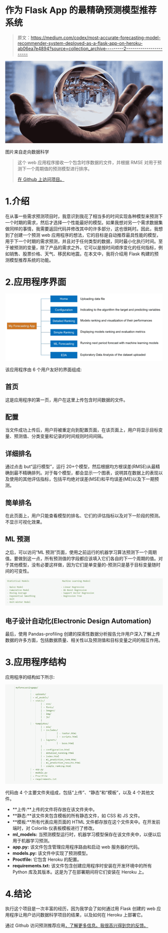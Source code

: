 # 作为 Flask App 的最精确预测模型推荐系统

> 原文：<https://medium.com/codex/most-accurate-forecasting-model-recommender-system-deployed-as-a-flask-app-on-heroku-ab06ea7e4894?source=collection_archive---------2----------------------->

![](img/f6debd0a3849518c7f7008884913812d.png)

图片来自走向数据科学

> 这个 web 应用程序接收一个包含时序数据的文件，并根据 RMSE 对用于预测下一个周期值的预测模型进行排序。
> 
> [在 Github 上访问项目。](https://github.com/joseph-josh/My_Forecasting_App/tree/main)

# 1.介绍

在从事一些需求预测项目时，我意识到我花了相当多的时间实现各种模型来预测下一个时期的需求，然后才选择一个性能最好的模型。如果我想对另一个需求数据集做同样的事情，我需要返回代码并修改其中的许多部分，这也很耗时。因此，我想到了创建一个预测 web 应用程序的想法，它的目标是自动推荐最具性能的模型，用于下一个时期的需求预测，并且对于任何类型的数据，同时最小化执行时间。至于被预测的变量，除了产品的需求之外，它可以是按时间顺序变化的任何指标，例如销售、股票价格、天气、移民和地震。在本文中，我将介绍用 Flask 构建的预测模型推荐系统的功能。

# 2.应用程序界面

![](img/9f1f170f4d76005e1f2886448c04c8a3.png)

该应用程序由 6 个用户友好的界面组成:

## **首页**

这是应用程序的第一页，用户在这里上传包含时间数据的文件。

## **配置**

当文件成功上传后，用户将被重定向到配置页面，在该页面上，用户将显示目标变量、预测值、分类变量和记录的时间规则时间间隔。

## 详细排名

通过点击 but“运行模型”，运行 20+个模型，然后根据均方根误差(RMSE)从最精确到最不精确排列。对于每个模型，都会显示一个图表，说明其在数据上的表现以及使用的其他评估指标，包括平均绝对误差(MSE)和平均误差(ME)以及下一期预测。

## **简单排名**

在此页面上，用户只能查看模型的排名、它们的评估指标以及对下一阶段的预测。不显示可视化效果。

## ML 预测

之后，可以访问“ML 预测”页面，使用之前运行的机器学习算法预测下一个周期值。要做到这一点，所有预测值的字段都应该填入它们各自的下一个周期的值。对于其他模型，没有必要这样做，因为它们是单变量的-预测只是基于目标变量随时间的可变性。

![](img/84c99bd929a186c73edae523a67197b3.png)

## 电子设计自动化(Electronic Design Automation)

最后，使用 Pandas-profiling 创建的探索性数据分析报告允许用户深入了解上传数据的许多方面，包括数据质量、相关性以及预测值和目标变量之间的相互作用。

# 3.应用程序结构

应用程序的结构如下所示:

![](img/bff8079fe186e229e7bce45a2fc9b202.png)

代码由 4 个主要文件夹组成，包括“上传”、“静态”和“模板”，以及 4 个其他文件。

*   **上传:**上传的文件将存放在该文件夹中。
*   **静态:**该文件夹包含模板的所有静态文件，如 CSS 和 JS 文件。
*   **模板:**所有代表应用页面的 HTML 文件都存放在这个文件夹中。在开发前端时，对 Colorlib 仪表板模板进行了修改。
*   **ml_models:** 当预测模型运行时，机器学习模型保存在该文件夹中，以便以后用于机器学习预测。
*   **app.py:** 该文件包含管理应用程序路由和启动 web 服务器的代码。
*   **models.py:** 该文件中实现了预测模型。
*   **Proctfile:** 它包含 Heroku 的配置。
*   **requirements.txt:** 该文件包含创建应用程序时安装在开发环境中的所有 Python 库及其版本。这是为了在部署期间将它们安装在 Heroku 上。

# 4.结论

执行这个项目是一次丰富的经历，因为我学会了如何通过用 Flask 创建的 web 应用程序让用户访问数据科学项目的结果，以及如何在 Heroku 上部署它。

通过 Github 访问预测推荐应用[，了解更多信息。我很高兴得到您的反馈。](https://github.com/joseph-josh/My_Forecasting_App/tree/main)
